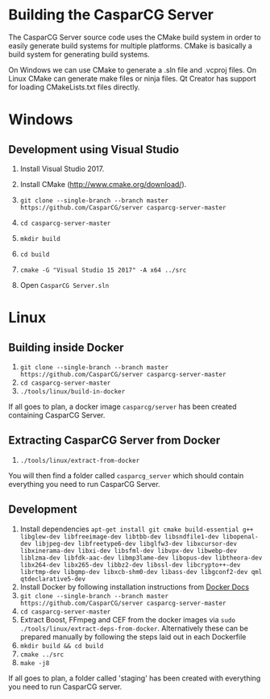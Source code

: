 Building the CasparCG Server
============================

The CasparCG Server source code uses the CMake build system in order to easily
generate build systems for multiple platforms. CMake is basically a build
system for generating build systems.

On Windows we can use CMake to generate a .sln file and .vcproj files. On
Linux CMake can generate make files or ninja files. Qt Creator has support for
loading CMakeLists.txt files directly.

Windows
=======

Development using Visual Studio
-------------------------------

1. Install Visual Studio 2017.

2. Install CMake (http://www.cmake.org/download/).

3. `git clone --single-branch --branch master https://github.com/CasparCG/server casparcg-server-master`

4. `cd casparcg-server-master`

5. `mkdir build`

6. `cd build`

7. `cmake -G "Visual Studio 15 2017" -A x64 ../src`

8. Open `CasparCG Server.sln`

Linux
=====

Building inside Docker
----------------------

1. `git clone --single-branch --branch master https://github.com/CasparCG/server casparcg-server-master`
2. `cd casparcg-server-master`
3. `./tools/linux/build-in-docker`

If all goes to plan, a docker image `casparcg/server` has been created containing CasparCG Server.

Extracting CasparCG Server from Docker
--------------------------------------

1. `./tools/linux/extract-from-docker`

You will then find a folder called `casparcg_server` which should contain everything you need to run CasparCG Server.

Development
-----------

1. Install dependencies `apt-get install git cmake build-essential g++ libglew-dev libfreeimage-dev libtbb-dev libsndfile1-dev libopenal-dev libjpeg-dev libfreetype6-dev libglfw3-dev libxcursor-dev libxinerama-dev libxi-dev libsfml-dev libvpx-dev libwebp-dev liblzma-dev libfdk-aac-dev libmp3lame-dev libopus-dev libtheora-dev libx264-dev libx265-dev libbz2-dev libssl-dev libcrypto++-dev librtmp-dev libgmp-dev libxcb-shm0-dev libass-dev libgconf2-dev qml qtdeclarative5-dev`
2. Install Docker by following installation instructions from [Docker Docs][1]
3. `git clone --single-branch --branch master https://github.com/CasparCG/server casparcg-server-master`
4. `cd casparcg-server-master`
5. Extract Boost, FFmpeg and CEF from the docker images via `sudo ./tools/linux/extract-deps-from-docker`. Alternatively these can be prepared manually by following the steps laid out in each Dockerfile
6. `mkdir build && cd build`
7. `cmake ../src`
8. `make -j8`

If all goes to plan, a folder called 'staging' has been created with everything you need to run CasparCG server.

[1]: https://docs.docker.com/install/linux/docker-ce/ubuntu/
